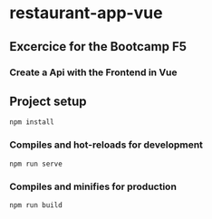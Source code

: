 # restaurant-app-vue

## Excercice for the Bootcamp F5

### Create a Api with the Frontend in Vue

## Project setup
```
npm install
```

### Compiles and hot-reloads for development
```
npm run serve
```

### Compiles and minifies for production
```
npm run build
```


